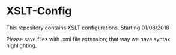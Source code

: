# XSLT-Config
This repository contains XSLT configurations. Starting 01/08/2018

Please save files with .xml file extension; that way we have syntax highlighting.

